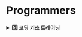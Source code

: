 # Programmers
<details>
  <summary><strong>0️⃣ 코딩 기초 트레이닝</strong></summary>

<br/>

[📁 문자열_출력하기](basic/문자열_출력하기)
- Scanner.next()
- Scanner.nextLine()  
***
[📁 a_와_b_출력하기](basic/a_와_b_출력하기)  
- Scanner.nextInt()
- Formatter
- Escape Sequence
- print formatted (printf())
***
[📁 문자열_반복해서_출력하기](basic/문자열_반복해서_출력하기)
- Scanner.next()
- Scanner.nextInt()
- IntStream.range(int,int)
- IntStream.forEach(java.util.function.IntConsumer)
- String.repeat(int)
***
[📁 대소문자_바꿔서_출력하기](basic/대소문자_바꿔서_출력하기)
- StringBuilder
- String.charAt(int)
- String.chars()
- Character
- IntStream.forEach(java.util.function.IntConsumer)
***
[📁 특수문자_출력하기](basic/특수문자_출력하기)
- StringBuilder
- Escape Sequence(백슬래시, 작은 따옴표, 큰 따옴표)
***
[📁 덧셈식_출력하기](basic/덧셈식_출력하기)
- Scanner.nextInt() 
***
[📁 문자열_붙여서_출력하기](basic/문자열_붙여서_출력하기)
- Scanner.next()
***
[📁 문자열_돌리기](basic/문자열_돌리기)
- Scanner.next()
- String.charAt(int)
- IntStream.mapToObj(java.util.function.IntFunction)
***
[📁 홀짝_구분하기](basic/홀짝_구분하기)
- Scanner.nextInt()
***
[📁 문자열_겹쳐쓰기](basic/문자열_겹쳐쓰기)
- String.substring(int,int)
- String.substring(int)
***
[📁 문자열_섞기](basic/문자열_섞기)
- StringBuilder
- String.charAt(String)
***
[📁 문자_리스트를_문자열로_변환하기](basic/문자_리스트를_문자열로_변환하기)
- String.join(java.lang.CharSequence,java.lang.Iterable)
***
[📁 문자열_곱하기](basic/문자열_곱하기)
- String.repeat(int)
***
[📁 문자열_곱하기](basic/문자열_곱하기)
- Integer.parseInt(java.lang.String)
- Math.max(int,int)
- String.valueOf()(int + "")
***
[📁 두_수의_연산값_비교하기](basic/두_수의_연산값_비교하기)
- Integer.parseInt(java.lang.String)
- Math.max(int,int)
***
[📁 n의_배수](basic/n의_배수)
***
[📁 공배수](basic/공배수)
***
[📁 홀짝에_따라_다른_값_변환하기](basic/홀짝에_따라_다른_값_변환하기)
***
[📁 조건_문자열](basic/조건_문자열)
- String.equals(java.lang.Object)
***
[📁 flog 에_따라_다른_값_반환하기](basic/flog에_따라_다른_값_반환하기)
***
[📁 코드_처리하기](basic/코드_처리하기)
- StringBuilder
- String.charAt(int)
***
[📁 등차수열의_특정한_항만_더하기](basic/등차수열의_특정한_항만_더하기) ❗️
***
[📁 주사위_게임_2](basic/주사위_게임_2)
- Math.pow(double,double)
***
[📁 이어_붙인_수](basic/이어_붙인_수)
- StringBuilder
***
[📁 마지막_두_원소](basic/마지막_두_원소)
- System.arraycopy(java.lang.Object,int,java.lang.Object,int,int)
***
[📁 수_조작하기_1](basic/수_조작하기_1)
- String.toCharArray()
- switch(JDK 14 ~)
***
[📁 수_조작하기_2](basic/수_조작하기_2)
- StringBuilder
- switch(JDK 14 ~)
***
[📁 수열과_구간_쿼리_3](basic/수열과_구간_쿼리_3) ❗️
***
[📁 수열과_구간_쿼리2](basic/수열과_구간_쿼리2)
***
[📁 수열과_구간_쿼리_4](basic/수열과_구간_쿼리_4)
***
[📁 배열_만들기_2](basic/배열_만들기_2) ❗️
- ArrayList
- List.isEmpty()
- Integer.parseInt(java.lang.CharSequence,int,int,int)
- Integer.toBinaryString(int)
- Stream.mapToInt(java.util.function.ToIntFunction)
- Bitmask
***
[📁 콜라츠_수열_만들기](basic/콜라츠_수열_만들기)
- ArrayList
- Stream.mapToInt(java.util.function.ToIntFunction)
***
[📁 배열_만들기_4](basic/배열_만들기_4)
- Stack
***
[📁 간단한_논리_연산](basic/간단한_논리_연산)
***
[📁 주사위_게임_3](basic/주사위_게임_3) ❗️
- HashMap
- Map.getOrDefault(java.lang.Object,V)
- Map.keySet()
- Map.containsValue(java.lang.Object)
- Math.pow(double,double)
- Math.abs(int)
***
[📁 글자_이어_붙여_문자열_만들기](basic/글자_이어_붙여_문자열_만들기)
- StringBuilder
- String.charAt(int)
***
[📁 _9로_나눈_나머지](basic/_9로_나눈_나머지) ❗️
- String.toCharArray()
- ASCII
***
[📁 문자열_여러_번_뒤집기](basic/문자열_여러_번_뒤집기) ❗️
- Temporary Variable Swap
- String.toCharArray()
- StringBuilder.substring(int,int)
- StringBuilder.reverse() 
- StringBuilder.replace(int,int,java.lang.String)
***
[📁 배열_만들기_5](basic/배열_만들기_5)
- ArrayList
- String.substring(int,int)
- Integer.parseInt(java.lang.String)
- Stream.mapToInt(java.util.function.ToIntFunction)
***
[📁 부분_문자열_이어_붙여_문자열_만들기](basic/부분_문자열_이어_붙여_문자열_만들기)
- StringBuilder
- String.substring(int,int) 
***
[📁 문자열_뒤의_n글자](basic/문자열_뒤의_n글자)
- String.substring(int)
***
[📁 접미사_배열](basic/접미사_배열)
- String.substring(int)
- Arrays.html#sort(java.lang.Object[] a)
***
[📁 접미사_인지_확인하기](basic/접미사_인지_확인하기)
- String.endsWith(java.lang.String)
***
[📁 문자열의_앞의_n글자](basic/문자열의_앞의_n글자)
- String.substring(int,int) 
***
[📁 접두사인지_확인하기](basic/접두사인지_확인하기)
- String.startsWith(java.lang.String)
***
[📁 접두사인지_확인하기](basic/접두사인지_확인하기)
- String.substring(int,int)
***
[📁 문자열_뒤집기](basic/문자열_뒤집기)
- String.substring(int,int)
- StringBuilder.reverse()
***
[📁 세로_읽기](basic/세로_읽기) ❗️
- StringBuilder
- String.charAt(int)
***
[📁 qr_code](basic/qr_code) ❗️
- StringBuilder
- String.charAt(int)
***
[📁 문자_개수_세기](basic/문자_개수_세기) ❗️
- ASCII
- Character.isUpperCase(char)
- Character.isLowerCase(char)
***
[📁 문자_개수_세기](basic/배열_만들기_1)
- Multiple
***
[📁 글자_지우기](basic/글자_지우기)
- Set
- HashSet
- LinkedHashSet
- HashSet.contains(java.lang.Object)
- String.charAt(int)
***
[📁 카운트_다운](basic/카운트_다운)
- IntStream.rangeClosed(int,int)
***
[📁 가까운_1_찾기](basic/가까운_1_찾기)
***
[📁 리스트_자르기](basic/리스트_자르기) ❗️
- IntStream.rangeClosed(int,int)
***
[📁 첫_번쨰로_나오는_음수](basic/첫_번쨰로_나오는_음수)️
***
[📁 배열_만들기_3](basic/배열_만들기_3)️
- System.arraycopy(java.lang.Object,int,java.lang.Object,int,int)
***
[📁 _2의_영역](basic/_2의_영역)️
- System.arraycopy(java.lang.Object,int,java.lang.Object,int,int)
***
[📁 배열_조각하기](basic/배열_조각하기)️
- Arrays.copyOfRange(int[],int,int)
***
[📁 n_번쨰_요소_부터](basic/n_번쨰_요소_부터)️
- Arrays.copyOfRange(int[],int,int)
***
[📁 순서_바꾸기](basic/순서_바꾸기)️
- System.arraycopy(java.lang.Object,int,java.lang.Object,int,int)
***
[📁 왼쪽_오른쪽](basic/왼쪽_오른쪽)️
- Arrays.copyOfRange(T[],int,int)
***
[📁 n_번째_원소까지](basic/n_번째_원소까지)️
- Arrays.copyOfRange(int[],int,int)
***
[📁 n개_간격의_원소들](basic/n개_간격의_원소들)️ ❗️
- Integer Division with Ceiling
***
[📁 홀수_vs_짝수](basic/홀수_vs_짝수)️
- Math.max(int,int)
***
[📁 _5명씩](basic/_5명씩)️
- Integer Division with Ceiling
- Block Indexing ,Integer Division Grouping
***
[📁 할_일_목록](basic/할_일_목록)️
- IntStream.range(int,int)
- IntStream.filter(java.util.function.IntPredicate)
- IntStream.mapToObj(java.util.function.IntFunction) 
***
[📁 n_보다_커질_때까지_더하기](basic/n_보다_커질_때까지_더하기)
***
[📁 수열과_구간_쿼리_1](basic/수열과_구간_쿼리_1) ❗️
- Difference Array
***
[📁 조건에_맞게_수열_변환하기_1](basic/조건에_맞게_수열_변환하기_1)
- IntStream.map(java.util.function.IntUnaryOperator)
***
[📁 조건에_맞게_수열_변환하기_2](basic/조건에_맞게_수열_변환하기_2)
- IntStream.map(java.util.function.IntUnaryOperator)
***
[📁 _1로_만들기](basic/_1로_만들기) ❗️
- Recursive Function
- Factorial
- Fibonacci
- BinarySearch
***
[📁 길이에_따른_연산](basic/길이에_따른_연산)
***
[📁 원하는_문자열_찾기](basic/원하는_문자열_찾기)
- String.toLowerCase()
- String.contains(java.lang.CharSequence)
***
[📁 대문자로_바꾸기](basic/대문자로_바꾸기)
- String.toUpperCase()
***
[📁 소문자로_바꾸기](basic/소문자로_바꾸기)
- String.toLowerCase()
***
[📁 배열에서_문자열_대소문자_변환하기](basic/배열에서_문자열_대소문자_변환하기)
- String.toUpperCase()
***
[📁 A_강조하기](basic/A_강조하기)
- String.toLowerCase()
- String.replace(char,char)
***
[📁 특정한_문자를_대문자로_바꾸기](basic/특정한_문자를_대문자로_바꾸기)
- String.charAt(int)
- String.replace(char,char)
- String.toUpperCase()
***
[📁 특정_문자열로_끝나는_가장_긴_부분_문자열_찾기](basic/특정_문자열로_끝나는_가장_긴_부분_문자열_찾기)
- String.lastIndexOf(java.lang.String)
- String.substring(int,int)
- String.endsWith(java.lang.String)
- Regular expression(Regex)
- String.replaceAll(java.lang.String,java.lang.String)
***
[📁 문자열이_몇_번_등장하는지_세기](basic/문자열이_몇_번_등장하는지_세기)
- String.indexOf(java.lang.String,int)
- String.startsWith(java.lang.String)
***
[📁 ad_제거하기](basic/ad_제거하기) ❗️
- ArrayList
- String.contains(java.lang.CharSequence)
- Arrays.stream(T[])
- Stream.filter(java.util.function.Predicate)
- Arrays.copyOf(char[],int)
***
[📁 공백으로_구분하기_1](basic/공백으로_구분하기_1)
- String.split(java.lang.String)
***
[📁 공백으로_구분하기_2](basic/공백으로_구분하기_2)
- String.split(java.lang.String)
- String.isBlank()
- Arrays.copyOf(T[],int)
***
[📁 x_사이의_개수](basic/x_사이의_개수)  
- String.split(java.lang.String,int)
***
[📁 문자열_잘라서_정렬하기](basic/문자열_잘라서_정렬하기)
- ArrayList
- String.isEmpty()
- String.split(java.lang.String)
- Arrays.sort(java.lang.Object[])
- Arrays.stream(T[])
- Stream.filter(java.util.function.Predicate)
- Stream.sorted()
***
[📁 간단한_식_계산하기](basic/간단한_식_계산하기)
- String.split(java.lang.String)
- Integer.parseInt(java.lang.String)
- Map.of()
- Enum
***
[📁 문자열_바꿔서_찾기](basic/문자열_바꿔서_찾기)
- StringBuilder 
- String.toCharArray()
- String.contains(java.lang.CharSequence)
- String.replace(char,char)
***
[📁 rny_string](basic/rny_string)
- String.replace(char,char)
***
[📁 세_개의_구분자](basic/세_개의_구분자)
- String.split(java.lang.String)
- ArrayList
- String.isEmpty()
- List.isEmpty()
***
[📁 배열의_원소만큼_추가하기](basic/배열의_원소만큼_추가하기)
- Arrays.fill(int[],int,int,int)
- IntStream.flatMap(java.util.function.IntFunction)
- IntStream.generate(java.util.function.IntSupplier)
- IntStream.limit(long)
***
[📁 빈_배열_추가_삭제하기](basic/빈_배열_추가_삭제하기)
- ArrayList
***
[📁 배열_만들기_6](basic/배열_만들기_6)
- Stack and Deque
- ArrayDeque
- Collection.isEmpty()
- java/util/Collection.stream()
- Stream.mapToInt(java.util.function.ToIntFunction)
***
[📁 무작위로_K개의_수_뽑기](basic/배열의_길이를_2의_거듭제곱으로_만들기)
- LinkedHashSet
***
[📁 배열의_길이를_2의_거듭제곱으로_만들기](basic/배열의_길이를_2의_거듭제곱으로_만들기) ❗️
- System.arraycopy(java.lang.Object,int,java.lang.Object,int,int)
***
[📁 배열_비교하기](basic/배열_비교하기)
- Arrays.stream(T[])
- IntStream.sum()
- Integer.compare(int,int)
***
[📁 문자열_묶기](basic/문자열_묶기) ❗️
- HashMap
- Map.getOrDefault(java.lang.Object,V)
- Math.max(int,int)
- Collectors.groupingBy(java.util.function.Function,java.util.stream.Collector)
- Stream.collect(java.util.stream.Collector)
- Collection.stream()
- Stream.max(java.util.Comparator)
- Optional.orElse(T)
- Long.intValue()
***
[📁 배열의_길이에_따라_다른_연산하기](basic/배열의_길이에_따라_다른_연산하기)
***
[📁 뒤에서_5등까지](basic/뒤에서_5등까지)
- Arrays.sort(int[])
- Arrays.copyOfRange(int[],int,int)
***
[📁 뒤에서_5등_위로](basic/뒤에서_5등_위로)
- Arrays.copyOfRange(int[],int,int)
- PriorityQueue
- AbstractCollection.isEmpty()
- Selection Sort
- Stream.sorted()
- IntStream.skip(long)
***
[📁 전국_대회_선발_고사](basic/전국_대회_선발_고사)
- ArrayList
- List.sort(java.util.Comparator)
- Comparator.comparingInt(java.util.function.ToIntFunction) 
- PriorityQueue
- Objects.requireNonNull(T)
- TreeSet
- Stream.sorted()
- Collection.stream()
***
[📁 정수_부분](basic/정수_부분)
- Type Casting
***
[📁 문자열_정수의_합](basic/문자열_정수의_합)
- String.toCharArray()
- String.chars()
- IntStream.map(java.util.function.IntUnaryOperator)
- IntStream.sum()
- String.split(java.lang.String)
- Integer.parseInt(java.lang.String)
***
[📁 _0_떼기](basic/_0_떼기)
- Integer.parseInt(java.lang.String)
- String.charAt(int)
- String.substring(int)
***
[📁 두_수의_합](basic/두_수의_합) ❗️
- StringBuilder
- Math.max(int,int)
- String.repeat(int)
- String.charAt(int)
- ASCII - '0'
- StringBuilder.reverse()
- BigInteger
***
[📁 문자열로_변환](basic/문자열로_변환)
***
[📁 배열의_원소_삭제하기](basic/배열의_원소_삭제하기)
- HashSet
- HashSet.contains(java.lang.Object)
- Arrays.copyOf(int[],int)
- Binary Search
- Arrays.binarySearch(int[],int)
***
[📁 부분_문자열인지_확인하기](basic/부분_문자열인지_확인하기)
- String.contains(java.lang.CharSequence)
***
[📁 부분_문자열](basic/부분_문자열)
- String.contains(java.lang.CharSequence)
***
[📁 꼬리_문자열](basic/꼬리_문자열)
- StringBuilder
- String.contains(java.lang.CharSequence)
***
[📁 정수_찾기](basic/정수_찾기)
***
[📁 주사위_게임_1](basic/주사위_게임_1)
- Math.html#abs(int)
***
[📁 날짜_비교하기](basic/날짜_비교하기)
- LocalDate
***
[📁 커피_심부름](basic/커피_심부름)
- String.contains(java.lang.CharSequence)
- String.equals(java.lang.Object)
- HashMap
- String.startsWith(java.lang.String)
***
[📁 그림_확대](basic/그림_확대) ❗️
- StringBuilder
- String.toCharArray()
- String.valueOf(char)
- String.repeat(int)
- Row-Major Indexing
- StringJoiner
- ArrayList
- IntStream.range(int,int)
- IntStream.mapToObj(java.util.function.IntFunction)
- String.chars()
- Stream.reduce(T,java.util.function.BinaryOperator)
- String.concat(java.lang.String)
***
[📁 조건에_맞게_수열_변환하기_3](basic/조건에_맞게_수열_변환하기_3)
***
[📁 l_로_만들기](basic/l_로_만들기)
- String.toCharArray()
***
[📁 특별한_이차원_배열_1](basic/특별한_이차원_배열_1) ❗️
- Diagonal Element
***
[📁 정수를_나선형으로_배치하기](basic/정수를_나선형으로_배치하기) ❗️
***
[📁 특별한_이차원_배열_2](basic/특별한_이차원_배열_2) ❗️
- Symmetric Matrix
***
[📁 정사각형으로_만들기](basic/정사각형으로_만들기)
- Math.max(int,int)
- System.arraycopy(java.lang.Object,int,java.lang.Object,int,int)
***
[📁 이차원_배열_대각선_순회하기](basic/이차원_배열_대각선_순회하기)
- Symmetric Matrix
- Math.min(int,int)
***

<details>
  <summary><strong>📊 코딩 기초 트레이닝 Method Usage Statistics</strong></summary>

<br/>

| Method/Package                                                                | Count |
|:------------------------------------------------------------------------------|------:|
| String.charAt(int)                                                            |    11 |
| String.substring(int,int)                                                     |     7 |
| String.toCharArray()                                                          |     7 |
| String.contains(java.lang.CharSequence)                                       |     7 |
| Integer.parseInt(java.lang.String)                                            |     6 |
| Math.max(int,int)                                                             |     6 |
| String.split(java.lang.String)                                                |     6 |
| System.arraycopy(java.lang.Object,int,java.lang.Object,int,int)               |     5 |
| Arrays.copyOfRange(int[],int,int)                                             |     5 |
| Scanner.next()                                                                |     4 |
| Scanner.nextInt()                                                             |     4 |
| String.repeat(int)                                                            |     4 |
| String.substring(int)                                                         |     4 |
| Stream.mapToInt(java.util.function.ToIntFunction)                             |     4 |
| String.replace(char,char)                                                     |     4 |
| IntStream.range(int,int)                                                      |     3 |
| String.chars()                                                                |     3 |
| IntStream.mapToObj(java.util.function.IntFunction)                            |     3 |
| StringBuilder.reverse()                                                       |     3 |
| String.startsWith(java.lang.String)                                           |     3 |
| IntStream.map(java.util.function.IntUnaryOperator)                            |     3 |
| String.toLowerCase()                                                          |     3 |
| String.toUpperCase()                                                          |     3 |
| Arrays.stream(T[])                                                            |     3 |
| Stream.sorted()                                                               |     3 |
| Collection.stream()                                                           |     3 |
| IntStream.forEach(java.util.function.IntConsumer)                             |     2 |
| List.isEmpty()                                                                |     2 |
| Map.getOrDefault(java.lang.Object,V)                                          |     2 |
| String.endsWith(java.lang.String)                                             |     2 |
| HashSet.contains(java.lang.Object)                                            |     2 |
| IntStream.rangeClosed(int,int)                                                |     2 |
| Stream.filter(java.util.function.Predicate)                                   |     2 |
| String.isEmpty()                                                              |     2 |
| IntStream.sum()                                                               |     2 |
| Scanner.nextLine()                                                            |     1 |
| String.charAt(String)                                                         |     1 |
| String.join(java.lang.CharSequence,java.lang.Iterable)                        |     1 |
| String.valueOf()                                                              |     1 |
| Integer.parseInt(java.lang.CharSequence,int,int,int)                          |     1 |
| Integer.toBinaryString(int)                                                   |     1 |
| Map.keySet()                                                                  |     1 |
| Map.containsValue(java.lang.Object)                                           |     1 |
| Math.pow(double,double)                                                       |     1 |
| Math.abs(int)                                                                 |     1 |
| StringBuilder.substring(int,int)                                              |     1 |
| StringBuilder.replace(int,int,java.lang.String)                               |     1 |
| Arrays.html                                                                   |     1 |
| java.lang                                                                     |     1 |
| Character.isUpperCase(char)                                                   |     1 |
| Character.isLowerCase(char)                                                   |     1 |
| Arrays.copyOfRange(T[],int,int)                                               |     1 |
| IntStream.filter(java.util.function.IntPredicate)                             |     1 |
| String.lastIndexOf(java.lang.String)                                          |     1 |
| String.replaceAll(java.lang.String,java.lang.String)                          |     1 |
| String.indexOf(java.lang.String,int)                                          |     1 |
| Arrays.copyOf(char[],int)                                                     |     1 |
| String.isBlank()                                                              |     1 |
| Arrays.copyOf(T[],int)                                                        |     1 |
| String.split(java.lang.String,int)                                            |     1 |
| Arrays.sort(java.lang.Object[])                                               |     1 |
| Map.of()                                                                      |     1 |
| Arrays.fill(int[],int,int,int)                                                |     1 |
| IntStream.flatMap(java.util.function.IntFunction)                             |     1 |
| IntStream.generate(java.util.function.IntSupplier)                            |     1 |
| IntStream.limit(long)                                                         |     1 |
| Collection.isEmpty()                                                          |     1 |
| Integer.compare(int,int)                                                      |     1 |
| Collectors.groupingBy(java.util.function.Function,java.util.stream.Collector) |     1 |
| Stream.collect(java.util.stream.Collector)                                    |     1 |
| Stream.max(java.util.Comparator)                                              |     1 |
| Optional.orElse(T)                                                            |     1 |
| Long.intValue()                                                               |     1 |
| Arrays.sort(int[])                                                            |     1 |
| AbstractCollection.isEmpty()                                                  |     1 |
| IntStream.skip(long)                                                          |     1 |
| List.sort(java.util.Comparator)                                               |     1 |
| Comparator.comparingInt(java.util.function.ToIntFunction)                     |     1 |
| Objects.requireNonNull(T)                                                     |     1 |
| Arrays.copyOf(int[],int)                                                      |     1 |
| Arrays.binarySearch(int[],int)                                                |     1 |
| Math.html                                                                     |     1 |
| String.equals(java.lang.Object)                                               |     1 |
| String.valueOf(char)                                                          |     1 |
| Stream.reduce(T,java.util.function.BinaryOperator)                            |     1 |
| String.concat(java.lang.String)                                               |     1 |
| Math.min(int,int)                                                             |     1 |

</details>

</details>
